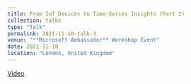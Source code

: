 ```yaml
---
title: From IoT Devices to Time-Series Insights (Part 2)
collection: talks
type: "Talk"
permalink: 2021-11-10-talk-3
venue: "**Microsoft Ambassador** Workshop Event"
date: 2021-11-10
location: "London, United Kingdom"
---
```


[Video](https://youtu.be/DwnsCZJbnwc)
